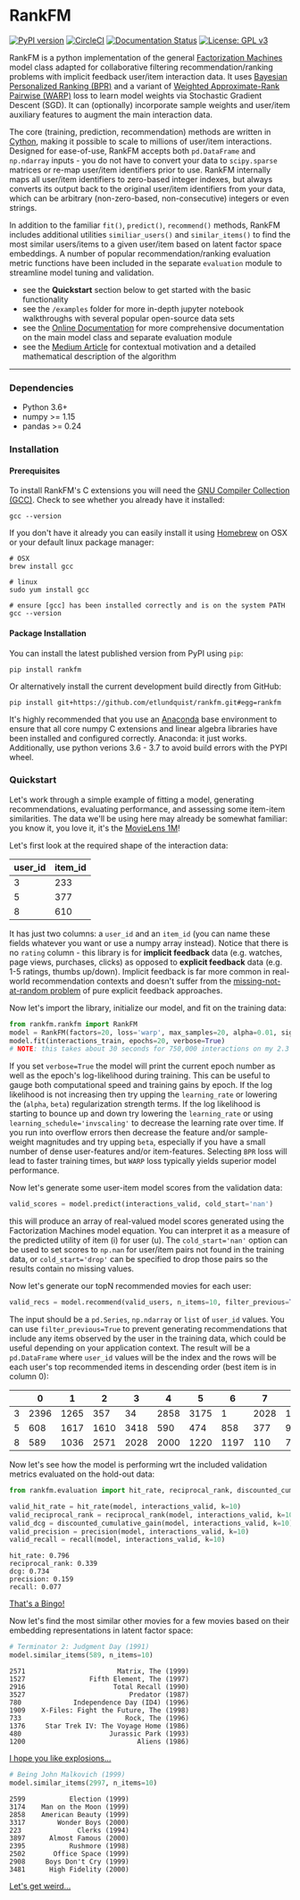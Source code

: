 # RankFM

[![PyPI version](https://badge.fury.io/py/rankfm.svg)](https://badge.fury.io/py/rankfm)
[![CircleCI](https://circleci.com/gh/etlundquist/rankfm.svg?style=shield)](https://circleci.com/gh/etlundquist/rankfm)
[![Documentation Status](https://readthedocs.org/projects/rankfm/badge/?version=latest)](https://rankfm.readthedocs.io/en/latest/?badge=latest)
[![License: GPL v3](https://img.shields.io/badge/License-GPLv3-blue.svg)](https://www.gnu.org/licenses/gpl-3.0)

RankFM is a python implementation of the general [Factorization Machines](https://www.csie.ntu.edu.tw/~b97053/paper/Rendle2010FM.pdf) model class adapted for collaborative filtering recommendation/ranking problems with implicit feedback user/item interaction data. It uses [Bayesian Personalized Ranking (BPR)](https://arxiv.org/pdf/1205.2618.pdf) and a variant of [Weighted Approximate-Rank Pairwise (WARP)](http://citeseerx.ist.psu.edu/viewdoc/download?doi=10.1.1.587.3946&rep=rep1&type=pdf) loss to learn model weights via Stochastic Gradient Descent (SGD). It can (optionally) incorporate sample weights and user/item auxiliary features to augment the main interaction data.

The core (training, prediction, recommendation) methods are written in [Cython](https://cython.org/), making it possible to scale to millions of user/item interactions. Designed for ease-of-use, RankFM accepts both `pd.DataFrame` and `np.ndarray` inputs - you do not have to convert your data to `scipy.sparse` matrices or re-map user/item identifiers prior to use. RankFM internally maps all user/item identifiers to zero-based integer indexes, but always converts its output back to the original user/item identifiers from your data, which can be arbitrary (non-zero-based, non-consecutive) integers or even strings.

In addition to the familiar `fit()`, `predict()`, `recommend()` methods, RankFM includes additional utilities `similiar_users()` and `similar_items()` to find the most similar users/items to a given user/item based on latent factor space embeddings. A number of popular recommendation/ranking evaluation metric functions have been included in the separate `evaluation` module to streamline model tuning and validation.

* see the **Quickstart** section below to get started with the basic functionality
* see the `/examples` folder for more in-depth jupyter notebook walkthroughs with several popular open-source data sets
* see the [Online Documentation](https://rankfm.readthedocs.io/en/latest/) for more comprehensive documentation on the main model class and separate evaluation module
* see the [Medium Article](https://towardsdatascience.com/factorization-machines-for-item-recommendation-with-implicit-feedback-data-5655a7c749db) for contextual motivation and a detailed mathematical description of the algorithm

---
### Dependencies
* Python 3.6+
* numpy >= 1.15
* pandas >= 0.24

### Installation

#### Prerequisites

To install RankFM's C extensions you will need the [GNU Compiler Collection (GCC)](https://gcc.gnu.org/). Check to see whether you already have it installed:
```
gcc --version
```

If you don't have it already you can easily install it using [Homebrew](https://brew.sh/) on OSX or your default linux package manager:
```
# OSX
brew install gcc

# linux
sudo yum install gcc

# ensure [gcc] has been installed correctly and is on the system PATH
gcc --version
```

#### Package Installation

You can install the latest published version from PyPI using `pip`:
```
pip install rankfm
```
Or alternatively install the current development build directly from GitHub:
```
pip install git+https://github.com/etlundquist/rankfm.git#egg=rankfm
```

It's highly recommended that you use an [Anaconda](https://www.anaconda.com/) base environment to ensure that all core numpy C extensions and linear algebra libraries have been installed and configured correctly. Anaconda: it just works. Additionally, use python verions 3.6 - 3.7 to avoid build errors with the PYPI wheel.

### Quickstart
Let's work through a simple example of fitting a model, generating recommendations, evaluating performance, and assessing some item-item similarities. The data we'll be using here may already be somewhat familiar: you know it, you love it, it's the [MovieLens 1M](https://grouplens.org/datasets/movielens/1m/)!

Let's first look at the required shape of the interaction data:

| user_id | item_id |
|---------|---------|
| 3       | 233     |
| 5       | 377     |
| 8       | 610     |

It has just two columns: a `user_id` and an `item_id` (you can name these fields whatever you want or use a numpy array instead). Notice that there is no `rating` column - this library is for **implicit feedback** data (e.g. watches, page views, purchases, clicks) as opposed to **explicit feedback** data (e.g. 1-5 ratings, thumbs up/down). Implicit feedback is far more common in real-world recommendation contexts and doesn't suffer from the [missing-not-at-random problem](https://resources.bibblio.org/hubfs/share/2018-01-24-RecSysLDN-Ravelin.pdf) of pure explicit feedback approaches.

Now let's import the library, initialize our model, and fit on the training data:
```python
from rankfm.rankfm import RankFM
model = RankFM(factors=20, loss='warp', max_samples=20, alpha=0.01, sigma=0.1, learning_rate=0.1, learning_schedule='invscaling')
model.fit(interactions_train, epochs=20, verbose=True)
# NOTE: this takes about 30 seconds for 750,000 interactions on my 2.3 GHz i5 8GB RAM MacBook
```
If you set `verbose=True` the model will print the current epoch number as well as the epoch's log-likelihood during training. This can be useful to gauge both computational speed and training gains by epoch. If the log likelihood is not increasing then try upping the `learning_rate` or lowering the (`alpha`, `beta`) regularization strength terms. If the log likelihood is starting to bounce up and down try lowering the `learning_rate` or using `learning_schedule='invscaling'` to decrease the learning rate over time. If you run into overflow errors then decrease the feature and/or sample-weight magnitudes and try upping `beta`, especially if you have a small number of dense user-features and/or item-features. Selecting `BPR` loss will lead to faster training times, but `WARP` loss typically yields superior model performance.

Now let's generate some user-item model scores from the validation data:
```python
valid_scores = model.predict(interactions_valid, cold_start='nan')
```
this will produce an array of real-valued model scores generated using the Factorization Machines model equation. You can interpret it as a measure of the predicted utility of item (i) for user (u). The `cold_start='nan'` option can be used to set scores to `np.nan` for user/item pairs not found in the training data, or `cold_start='drop'` can be specified to drop those pairs so the results contain no missing values.

Now let's generate our topN recommended movies for each user:
```python
valid_recs = model.recommend(valid_users, n_items=10, filter_previous=True, cold_start='drop')
```
The input should be a `pd.Series`, `np.ndarray` or `list` of `user_id` values. You can use `filter_previous=True` to prevent generating recommendations that include any items observed by the user in the training data, which could be useful depending on your application context. The result will be a `pd.DataFrame` where `user_id` values will be the index and the rows will be each user's top recommended items in descending order (best item is in column 0):

|   |    0|    1|    2|    3|    4|    5|    6|    7|   8|    9|
|---|-----|-----|-----|-----|-----|-----|-----|-----|----|-----|
|3  | 2396| 1265|  357|   34| 2858| 3175|    1| 2028|  17|  356|
|5  |  608| 1617| 1610| 3418|  590|  474|  858|  377| 924| 1036|
|8  |  589| 1036| 2571| 2028| 2000| 1220| 1197|  110| 780| 1954|

Now let's see how the model is performing wrt the included validation metrics evaluated on the hold-out data:
```python
from rankfm.evaluation import hit_rate, reciprocal_rank, discounted_cumulative_gain, precision, recall

valid_hit_rate = hit_rate(model, interactions_valid, k=10)
valid_reciprocal_rank = reciprocal_rank(model, interactions_valid, k=10)
valid_dcg = discounted_cumulative_gain(model, interactions_valid, k=10)
valid_precision = precision(model, interactions_valid, k=10)
valid_recall = recall(model, interactions_valid, k=10)
```
```
hit_rate: 0.796
reciprocal_rank: 0.339
dcg: 0.734
precision: 0.159
recall: 0.077
```
[That's a Bingo!](https://www.youtube.com/watch?v=q5pESPQpXxE)

Now let's find the most similar other movies for a few movies based on their embedding representations in latent factor space:
```python
# Terminator 2: Judgment Day (1991)
model.similar_items(589, n_items=10)
```
```
2571                       Matrix, The (1999)
1527                Fifth Element, The (1997)
2916                      Total Recall (1990)
3527                          Predator (1987)
780             Independence Day (ID4) (1996)
1909    X-Files: Fight the Future, The (1998)
733                          Rock, The (1996)
1376     Star Trek IV: The Voyage Home (1986)
480                      Jurassic Park (1993)
1200                            Aliens (1986)
```
[I hope you like explosions...](https://www.youtube.com/watch?v=uENYMZNzg9w)

```python
# Being John Malkovich (1999)
model.similar_items(2997, n_items=10)
```
```
2599           Election (1999)
3174    Man on the Moon (1999)
2858    American Beauty (1999)
3317        Wonder Boys (2000)
223              Clerks (1994)
3897      Almost Famous (2000)
2395           Rushmore (1998)
2502       Office Space (1999)
2908     Boys Don't Cry (1999)
3481      High Fidelity (2000)
```
[Let's get weird...](https://www.youtube.com/watch?v=lIpev8JXJHQ&t=5s)
